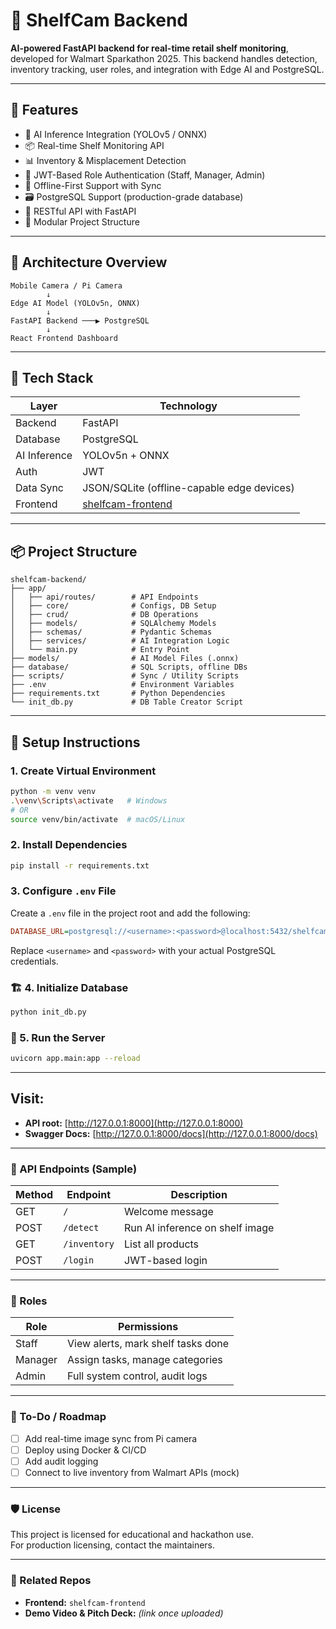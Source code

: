 
# 🛒 ShelfCam Backend

**AI-powered FastAPI backend for real-time retail shelf monitoring**, developed for Walmart Sparkathon 2025. This backend handles detection, inventory tracking, user roles, and integration with Edge AI and PostgreSQL.

---

## 🚀 Features

- 🧠 AI Inference Integration (YOLOv5 / ONNX)
- 📦 Real-time Shelf Monitoring API
- 📊 Inventory & Misplacement Detection
- 🔐 JWT-Based Role Authentication (Staff, Manager, Admin)
- 🔄 Offline-First Support with Sync
- 🗃 PostgreSQL Support (production-grade database)
- 🔌 RESTful API with FastAPI
- 📁 Modular Project Structure

---

## 🧱 Architecture Overview

```
Mobile Camera / Pi Camera
        ↓
Edge AI Model (YOLOv5n, ONNX)
        ↓
FastAPI Backend ───▶ PostgreSQL
        ↓
React Frontend Dashboard
```

---

## 🧰 Tech Stack

| Layer         | Technology                                  |
|---------------|---------------------------------------------|
| Backend       | FastAPI                                     |
| Database      | PostgreSQL                                  |
| AI Inference  | YOLOv5n + ONNX                              |
| Auth          | JWT                                         |
| Data Sync     | JSON/SQLite (offline-capable edge devices)  |
| Frontend      | [shelfcam-frontend](https://github.com/<your-username>/shelfcam-frontend) |

---

## 📦 Project Structure

```
shelfcam-backend/
├── app/
│   ├── api/routes/        # API Endpoints
│   ├── core/              # Configs, DB Setup
│   ├── crud/              # DB Operations
│   ├── models/            # SQLAlchemy Models
│   ├── schemas/           # Pydantic Schemas
│   ├── services/          # AI Integration Logic
│   └── main.py            # Entry Point
├── models/                # AI Model Files (.onnx)
├── database/              # SQL Scripts, offline DBs
├── scripts/               # Sync / Utility Scripts
├── .env                   # Environment Variables
├── requirements.txt       # Python Dependencies
└── init_db.py             # DB Table Creator Script
```

---

## 🧪 Setup Instructions

### 1. Create Virtual Environment

```bash
python -m venv venv
.\venv\Scripts\activate   # Windows
# OR
source venv/bin/activate  # macOS/Linux
```

### 2. Install Dependencies

```bash
pip install -r requirements.txt
```

### 3. Configure `.env` File

Create a `.env` file in the project root and add the following:

```ini
DATABASE_URL=postgresql://<username>:<password>@localhost:5432/shelfcam_db
```

Replace `<username>` and `<password>` with your actual PostgreSQL credentials.

### 🏗 4. Initialize Database

```bash
python init_db.py
```

### 🚀 5. Run the Server

```bash
uvicorn app.main:app --reload
```

---

## Visit:

- **API root:** [http://127.0.0.1:8000](http://127.0.0.1:8000)  
- **Swagger Docs:** [http://127.0.0.1:8000/docs](http://127.0.0.1:8000/docs)

---

### 📡 API Endpoints (Sample)

| Method | Endpoint       | Description                        |
|--------|----------------|------------------------------------|
| GET    | `/`            | Welcome message                    |
| POST   | `/detect`      | Run AI inference on shelf image    |
| GET    | `/inventory`   | List all products                  |
| POST   | `/login`       | JWT-based login                    |

---

### 👥 Roles

| Role    | Permissions                                 |
|---------|---------------------------------------------|
| Staff   | View alerts, mark shelf tasks done          |
| Manager | Assign tasks, manage categories             |
| Admin   | Full system control, audit logs             |

---

### 📌 To-Do / Roadmap

- [ ] Add real-time image sync from Pi camera  
- [ ] Deploy using Docker & CI/CD  
- [ ] Add audit logging  
- [ ] Connect to live inventory from Walmart APIs (mock)  

---

### 🛡 License

This project is licensed for educational and hackathon use.  
For production licensing, contact the maintainers.

---

### 🔗 Related Repos

- **Frontend:** `shelfcam-frontend`  
- **Demo Video & Pitch Deck:** *(link once uploaded)*
